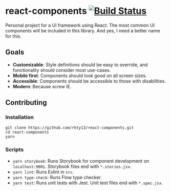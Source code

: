 # react-components [![Build Status](https://travis-ci.com/rkty13/react-components.svg?branch=master)](https://travis-ci.com/rkty13/react-components)

Personal project for a UI framework using React. The most common UI components will be included in this library. And yes, I need a better name for this.

## Goals

* **Customizable**: Style definitions should be easy to override, and functionality should consider most use-cases.
* **Mobile first**: Components should look good on all screen sizes.
* **Accessible**: Components should be accessible to those with disabilities.
* **Modern**: Because screw IE.

## Contributing

### Installation

```
git clone https://github.com/rkty13/react-components.git
cd react-components
yarn
```

### Scripts

* `yarn storybook`: Runs Storybook for component development on `localhost:9001`. Storybook files end with `*.stories.jsx`.
* `yarn lint`: Runs Eslint in `src`.
* `yarn type-check`: Runs Flow type checker.
* `yarn test`: Runs unit tests with Jest. Unit test files end with `*.spec.jsx`.

